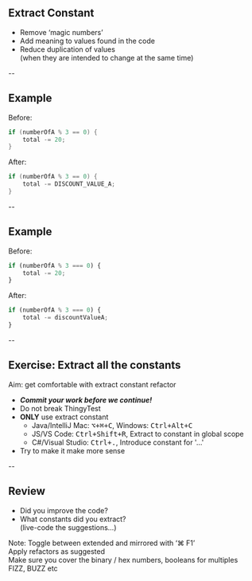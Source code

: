 ## Extract Constant

+ Remove ‘magic numbers’
+ Add meaning to values found in the code
+ Reduce duplication of values  
  (when they are intended to change at the same time)

--

## Example

Before:

```java
if (numberOfA % 3 == 0) {
    total -= 20;
}
```

After:

```java
if (numberOfA % 3 == 0) {
    total -= DISCOUNT_VALUE_A;
}
```

--

## Example

Before:

```javascript
if (numberOfA % 3 === 0) {
    total -= 20;
}
```

After:

```javascript
if (numberOfA % 3 === 0) {
    total -= discountValueA;
}
```

--

## Exercise: Extract all the constants

Aim: get comfortable with extract constant refactor

* ***Commit your work before we continue!***
* Do not break ThingyTest
* **ONLY** use extract constant
  * Java/IntelliJ Mac: <kbd><kbd>⌥</kbd>+<kbd>⌘</kbd>+<kbd>C</kbd></kbd>, Windows: <kbd><kbd>Ctrl</kbd>+<kbd>Alt</kbd>+<kbd>C</kbd></kbd>
  * JS/VS Code: <kbd><kbd>Ctrl</kbd>+<kbd>Shift</kbd>+<kbd>R</kbd></kbd>, Extract to constant in global scope
  * C#/Visual Studio: <kbd><kbd>Ctrl</kbd>+<kbd>.</kbd></kbd>, Introduce constant for '…'
* Try to make it make more sense

--

## Review

+ Did you improve the code?
+ What constants did you extract?  
  (live-code the suggestions…)

Note: Toggle between extended and mirrored with ‘⌘ F1’  
Apply refactors as suggested  
Make sure you cover the binary / hex numbers, booleans for multiples  
FIZZ, BUZZ etc
